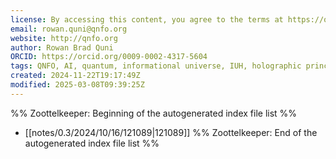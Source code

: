 ```yaml
---
license: By accessing this content, you agree to the terms at https://qnfo.org/LICENSE
email: rowan.quni@qnfo.org
website: http://qnfo.org
author: Rowan Brad Quni
ORCID: https://orcid.org/0009-0002-4317-5604
tags: QNFO, AI, quantum, informational universe, IUH, holographic principle
created: 2024-11-22T19:17:49Z
modified: 2025-03-08T09:39:25Z
---
```


%% Zoottelkeeper: Beginning of the autogenerated index file list %%
-  [[notes/0.3/2024/10/16/121089|121089]]
%% Zoottelkeeper: End of the autogenerated index file list %%
